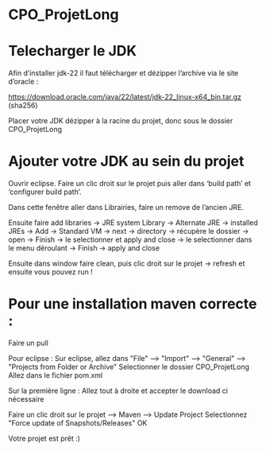 # CPO_ProjetLong

# Telecharger le JDK

Afin d’installer jdk-22 il faut télécharger et dézipper l’archive via le site d’oracle : 	

https://download.oracle.com/java/22/latest/jdk-22_linux-x64_bin.tar.gz (sha256)

Placer votre JDK dézipper à la racine du projet, donc sous le dossier CPO_ProjetLong

# Ajouter votre JDK au sein du projet

Ouvrir eclipse. Faire un clic droit sur le projet puis aller dans ‘build path’ et ‘configurer build path’.

Dans cette fenêtre aller dans Librairies, faire un remove de l’ancien JRE.

Ensuite faire add libraries → JRE system Library → Alternate JRE → installed JREs → Add → Standard VM → next → directory → récupère le dossier → open → Finish → le selectionner et apply and close → le selectionner dans le menu déroulant → Finish → apply and close

Ensuite dans window faire clean, puis clic droit sur le projet → refresh et ensuite vous pouvez run !

# Pour une installation maven correcte : 
Faire un pull 

Pour eclipse :
Sur eclipse, allez dans "File" --> "Import" --> "General" --> "Projects from Folder or Archive"
Selectionner le dossier CPO_ProjetLong 
Allez dans le fichier pom.xml

Sur la première ligne : Allez tout à droite et accepter le download ci nécessaire 

Faire un clic droit sur le projet --> Maven --> Update Project 
Selectionnez "Force update of Snapshots/Releases"
OK 

Votre projet est prêt :)
